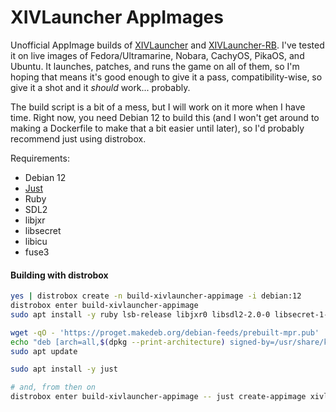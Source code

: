 # XIVLauncher AppImages

Unofficial AppImage builds of [XIVLauncher](https://github.com/goatcorp/XIVLauncher.Core) and [XIVLauncher-RB](https://github.com/rankynbass/XIVLauncher.Core). I've tested it on live images of Fedora/Ultramarine, Nobara, CachyOS, PikaOS, and Ubuntu. It launches, patches, and runs the game on all of them, so I'm hoping that means it's good enough to give it a pass, compatibility-wise, so give it a shot and it *should* work... probably.

The build script is a bit of a mess, but I will work on it more when I have time. Right now, you need Debian 12 to build this (and I won't get around to making a Dockerfile to make that a bit easier until later), so I'd probably recommend just using distrobox.

Requirements:
- Debian 12
- [Just](https://github.com/casey/just)
- Ruby
- SDL2
- libjxr
- libsecret
- libicu
- fuse3

#### Building with distrobox

```sh
yes | distrobox create -n build-xivlauncher-appimage -i debian:12
distrobox enter build-xivlauncher-appimage
sudo apt install -y ruby lsb-release libjxr0 libsdl2-2.0-0 libsecret-1-0 libicu-dev fuse3

wget -qO - 'https://proget.makedeb.org/debian-feeds/prebuilt-mpr.pub' | gpg --dearmor | sudo tee /usr/share/keyrings/prebuilt-mpr-archive-keyring.gpg 1> /dev/null
echo "deb [arch=all,$(dpkg --print-architecture) signed-by=/usr/share/keyrings/prebuilt-mpr-archive-keyring.gpg] https://proget.makedeb.org prebuilt-mpr $(lsb_release -cs)" | sudo tee /etc/apt/sources.list.d/prebuilt-mpr.list
sudo apt update

sudo apt install -y just

# and, from then on
distrobox enter build-xivlauncher-appimage -- just create-appimage xivlauncher # or xivlauncher-rb
```
